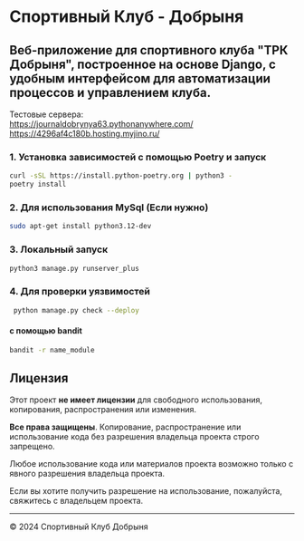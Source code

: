 # Спортивный Клуб - Добрыня

Веб-приложение для спортивного клуба "ТРК Добрыня", построенное на 
основе **Django**, с удобным интерфейсом для автоматизации процессов и
управлением клуба.
---

Тестовые сервера: <br>
    https://journaldobrynya63.pythonanywhere.com/ <br>
    https://4296af4c180b.hosting.myjino.ru/

### 1. Установка зависимостей с помощью Poetry и запуск
```bash
curl -sSL https://install.python-poetry.org | python3 -
poetry install
```

### 2. Для использования MySql (Если нужно)
```bash
sudo apt-get install python3.12-dev
```

### 3. Локальный запуск
```bash
python3 manage.py runserver_plus
```

### 4. Для проверки уязвимостей
```bash
 python manage.py check --deploy
```

#### с помощью bandit
```bash
bandit -r name_module
```

## Лицензия

Этот проект **не имеет лицензии** для свободного использования, копирования, распространения или изменения.

**Все права защищены**. Копирование, распространение или использование кода без разрешения владельца проекта строго запрещено.

Любое использование кода или материалов проекта возможно только с явного разрешения владельца проекта.

Если вы хотите получить разрешение на использование, пожалуйста, свяжитесь с владельцем проекта.

---

© 2024 Спортивный Клуб Добрыня